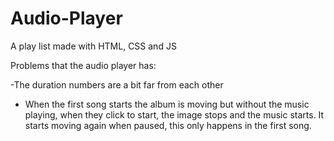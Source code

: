 # Audio-Player
A play list made with HTML, CSS and JS

Problems that the audio player has:

-The duration numbers are a bit far from each other
- When the first song starts the album is moving but without the music playing, when they click to start, the image stops and the music starts. It starts moving again when paused, this only happens in the first song.
